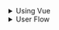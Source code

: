 <details><summary>Using Vue</summary>

# teacher-grades

This website is made with Vue 3

## Project Setup

```sh
npm install
```

### Compile and Hot-Reload for Development

```sh
npm run dev
```

### Compile and Minify for Production

```sh
npm run build
```

### Run Unit Tests with [Vitest](https://vitest.dev/)

```sh
npm run test:unit
```

### Lint with [ESLint](https://eslint.org/)

```sh
npm run lint
```

</details>

<details><summary>User Flow</summary>
 
```mermaid
  
   graph LR

    subgraph VIEWS
        home(Home View)
        home-->goHome([go to app button])
        clickHome{click}
        goHome-->clickHome-->grades

        subgraph GRADES 
        grades(Grades View)
        store--show data--->grades
            subgraph FORM 
                formComponent(Form Component)
                formComponent-->name
                formComponent-->subject
                formComponent-->grade
                name[/Student Name input/]
                name-->exists
                exists[[exists?]]
                exists--no-->addNewStudent(Add new student)
                exists--yes-->allFilled
                subject[/Subject option input/]
                subject-->subjectSelected
                subjectSelected([Subject Selected?])
                subjectSelected--no--->msg2
                subjectSelected--yes-->allFilled
                msg2[Please select a subject]
                grade[/Grade input/]
                gradeFilled([filled as number 0-100?])
                grade-->gradeFilled
                gradeFilled--no-->msg1[please write a number from 0 to 100]
                gradeFilled--yes-->convertToString
                convertToString[\convert grade to A-F/]-->allFilled
                allFilled[all fields filled]
                allFilled--yes-->addToStore
            end  
            subgraph Store
                store[(Store)]
                store-->allFilled
                addToStore{add data}
                addToStore--to current student-->store
                addNewStudent-->store
            end  
        end        
    end            

  
```
  
</details>
